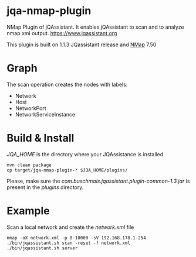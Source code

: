# jqa-nmap-plugin
NMap Plugin of jQAssistant. It enables jQAssistant to scan and to analyze nmap xml output. https://www.jqassistant.org

This plugin is built on 1.1.3 JQassistant release and [NMap](https://nmap.org/) 7.50

# Graph
The scan operation creates the nodes with labels: 
- Network
- Host
- NetworkPort
- NetworkServiceInstance

# Build & Install
*JQA_HOME* is the directory where your JQAssistance is installed.
```
mvn clean package
cp target/jqa-nmap-plugin-* $JQA_HOME/plugins/
```
Please, make sure the *com.buschmais.jqassistant.plugin-common-1.3.jar* is present in the *plugins* directory.

# Example
Scan a local network and create the *network.xml* file
```
nmap -oX network.xml -p 0-10000 -sV 192.168.178.1-254
./bin/jqassistant.sh scan -reset -f network.xml
./bin/jqassistant.sh server
```
